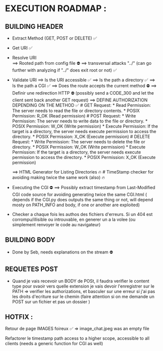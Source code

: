 # EXECUTION ROADMAP :

## BUILDING HEADER
- Extract Method (GET, POST or DELETE) ✅
- Get URI ✅
- Resolve URI  
	==> Rooted path from config file ⛔
	==> transversal attacks "../" (can go further with analyzing if "../" does exit root or not) ✅

- Validate URI
	==> Is the URI accessible  ✅
	==> Is the path a directory  ✅
	==> Is the path a CGI  ✅
	==> Does the route accepts the current method  ⛔
	==> Definir une redirection HTTP ⛔ (possibly send a CODE_300 and let the client sent back another GET request)
	==> DEFINE AUTHORIZATION DEPENDING ON THE METHOD  ✅
		# GET Request:
			* Read Permission: The server needs to read the file or directory contents.
			* POSIX Permission: R_OK (Read permission)
		# POST Request:
			* Write Permission: The server needs to write data to the file or directory.
			* POSIX Permission: W_OK (Write permission)
			* Execute Permission: If the target is a directory, the server needs execute permission to access the directory.
			* POSIX Permission: X_OK (Execute permission)
		# DELETE Request:
			* Write Permission: The server needs to delete the file or directory.
			* POSIX Permission: W_OK (Write permission)
			* Execute Permission: If the target is a directory, the server needs execute permission to access the directory.
			* POSIX Permission: X_OK (Execute permission)

	==> HTML Generator for Listing Directories 🔥
		#   TimeStamp checker for avoiding making twice the same work (also) 🔥

- Executing the CGI ⛔
	==> Possibly extract timestamp from Last-Modified CGI code source for avoiding generating twice the same CGI.html ( depends if the CGI.py does outputs the same thing or not, will depend mosty on PATH_INFO and body, if one or another are exploited)

- Checker a chaque fois les authos des fichiers d'erreurs. Si un 404 est corrompu/illisible ou introuvable, en generer un a la volee (ou simplement renvoyer le code au navigateur)


## BUILDING BODY
- Done by Seb, needs explanations on the stream ⛔

## REQUETES POST

- Quand je vais recevoir un BODY de POSt, il faudra verifier le content type pour svaoir vers quelle extension je vais devoir l'enregistrer sur le PATH => verifier les authorizations, et basculer sur une erreur si j'ai pas les droits d'ecriture sur le chemin (faire attention si on me demande un POST sur un fichier et pas un dossier )



## HOTFIX :

Retour de page IMAGES foireux ✅ => image_chat.jpeg was an empty file

Refactorer le timestamp path access to a higher scope, accessible to all clients (needs a generic function for CGI as well)